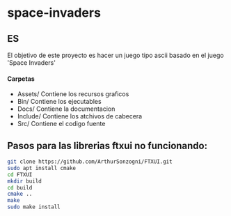 # space-invaders
## ES
El objetivo de este proyecto es hacer un juego tipo ascii basado en el juego 'Space Invaders' 



#### Carpetas
- Assets/ Contiene los recursos graficos
- Bin/ Contiene los ejecutables
- Docs/ Contiene la documentacion
- Include/ Contiene los atchivos de cabecera
- Src/ Contiene el codigo fuente

## Pasos para las librerias ftxui no funcionando:
```Bash
git clone https://github.com/ArthurSonzogni/FTXUI.git
sudo apt install cmake
cd FTXUI
mkdir build
cd build
cmake ..
make
sudo make install
```
